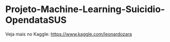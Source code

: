 # Projeto-Machine-Learning-Suicidio-OpendataSUS

Veja mais no Kaggle: https://www.kaggle.com/leonardozara
